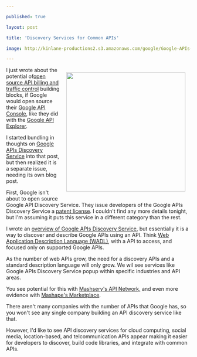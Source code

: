 ---
published: true
layout: post
title: 'Discovery Services for Common APIs'
image: http://kinlane-productions2.s3.amazonaws.com/google/Google-APIs-Discovery-Service.png
---

<img style="padding: 15px;" src="https://kinlane-productions2.s3.amazonaws.com/google/Google-APIs-Discovery-Service.png" alt="" width="325" align="right" />I just wrote about the potential of<a title="open source billing and traffic control" href="http://blog.apievangelist.com/2011/05/21/open-source-api-billing-and-traffic-control/">open source API billing and traffic control</a> building blocks, if Google would open source their <a title="API Console" href="http://blog.apievangelist.com/2011/05/21/google-apis-console/">Google API Console</a>, like they did with the <a title="Google API Explorer" href="http://blog.apievangelist.com/2011/05/21/google-apis-explorer/">Google API Explorer</a>.<p>
I started bundling in thoughts on <a title="Google APIs Discovery Service" href="https://code.google.com/apis/discovery/index.html">Google APIs Discovery Service</a> into that post, but then realized it is a separate issue, needing its own blog post.<p>
First, Google isn't about to open source Google API Discovery Service.  They issue developers of the Google APIs Discovery Service a <a title="patent license" href="https://code.google.com/apis/discovery/patent-license.html">patent license</a>.  I couldn't find any more details tonight, but I'm assuming it puts this service in a different category than the rest.<p>
I wrote an <a title="overview of the Google APIs Discovery Service" href="http://blog.apievangelist.com/2011/05/21/google-apis-discovery-service/">overview of Google APIs Discovery Service</a>, but essentially it is a way to discover and describe Google APIs using an API.  Think <a title="Web Application Discovery Language (WADL)" href="https://en.wikipedia.org/wiki/Web_Application_Description_Language">Web Application Description Language (WADL)</a>, with a API to access, and focused only on supported Google APIs.<p>
As the number of web APIs grow, the need for a discovery APIs and a standard description language will only grow.  We wil see services like Google APIs Discovery Service popup within specific industries and API areas.<p>
You see potential for this with <a title="Mashery's API Netowrk" href="http://developer.mashery.com/apis">Mashsery's API Network,</a> and even more evidence with <a title="Mashape's Marketplace" href="http://www.mashape.com/index">Mashape's Marketplace</a>.<p>
There aren't many companies with the number of APIs that Google has, so you won't see any single company building an API discovery service like that.<p>
However, I'd like to see API discovery services for cloud computing, social media, location-based, and telcommunication APIs appear making it easier for developers to discover, build code libraries, and integrate with common APIs.

